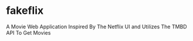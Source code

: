 # fakeflix
 A Movie Web Application Inspired By The Netflix UI and Utilizes The TMBD API To Get Movies
